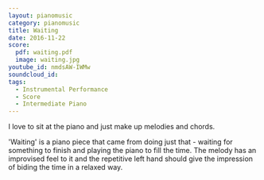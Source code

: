 ```yaml
---
layout: pianomusic
category: pianomusic
title: Waiting
date: 2016-11-22
score:
  pdf: waiting.pdf
  image: waiting.jpg
youtube_id: nmdsAW-IWMw
soundcloud_id:
tags:
  - Instrumental Performance
  - Score
  - Intermediate Piano
---
```


I love to sit at the piano and just make up melodies and chords.

'Waiting' is a piano piece that came from doing just that - waiting for something to finish and playing the piano to fill the time. The melody has an improvised feel to it and the repetitive left hand should give the impression of biding the time in a relaxed way.
